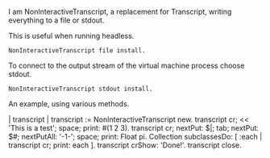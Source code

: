 I am NonInteractiveTranscript, a replacement for Transcript, writing everything to a file or stdout.

This is useful when running headless.

	NonInteractiveTranscript file install.
	
To connect to the output stream of the virtual machine process choose stdout.

	NonInteractiveTranscript stdout install.
	
An example, using various methods.

| transcript |
transcript := NonInteractiveTranscript new.
transcript cr; << 'This is a test'; space; print: #(1 2 3).
transcript cr; nextPut: $|; tab; nextPut: $#; nextPutAll: '-1-'; space; print: Float pi.
Collection subclassesDo: [ :each | transcript cr; print: each ].
transcript crShow: 'Done!'.
transcript close.